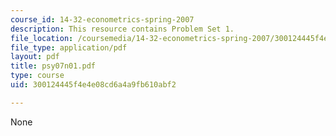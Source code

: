```yaml
---
course_id: 14-32-econometrics-spring-2007
description: This resource contains Problem Set 1.
file_location: /coursemedia/14-32-econometrics-spring-2007/300124445f4e4e08cd6a4a9fb610abf2_psy07n01.pdf
file_type: application/pdf
layout: pdf
title: psy07n01.pdf
type: course
uid: 300124445f4e4e08cd6a4a9fb610abf2

---
```

None